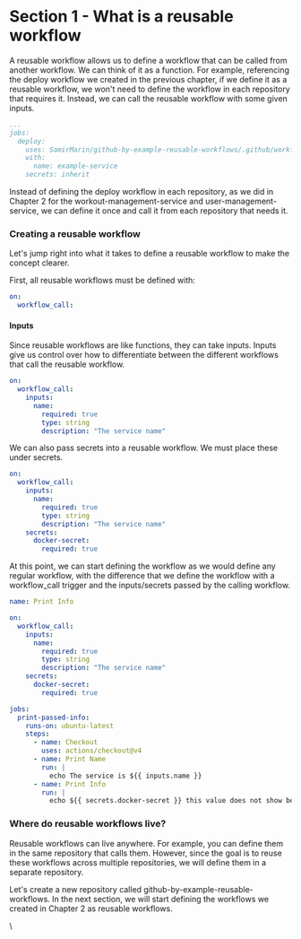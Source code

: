 # Section 1 - What is a reusable workflow

A reusable workflow allows us to define a workflow that can be called from another workflow. We can think of it as a function. For example, referencing the deploy workflow we created in the previous chapter, if we define it as a reusable workflow, we won't need to define the workflow in each repository that requires it. Instead, we can call the reusable workflow with some given inputs.

```yaml
...
jobs:
  deploy:
    uses: SamirMarin/github-by-example-reusable-workflows/.github/workflows/reusable-deployment.yaml@deployment-v0
    with:
      name: example-service
    secrets: inherit
```

Instead of defining the deploy workflow in each repository, as we did in Chapter 2 for the workout-management-service and user-management-service, we can define it once and call it from each repository that needs it.

### Creating a reusable workflow

Let's jump right into what it takes to define a reusable workflow to make the concept clearer.

First, all reusable workflows must be defined with:

```yaml
on:
  workflow_call:
```

#### Inputs

Since reusable workflows are like functions, they can take inputs. Inputs give us control over how to differentiate between the different workflows that call the reusable workflow.

```yaml
on:
  workflow_call:
    inputs:
      name:
        required: true
        type: string
        description: "The service name"
```

We can also pass secrets into a reusable workflow. We must place these under secrets.

```yaml
on:
  workflow_call:
    inputs:
      name:
        required: true
        type: string
        description: "The service name"
    secrets:
      docker-secret:
        required: true
```

At this point, we can start defining the workflow as we would define any regular workflow, with the difference that we define the workflow with a workflow\_call trigger and the inputs/secrets passed by the calling workflow.

```yaml
name: Print Info

on:
  workflow_call:
    inputs:
      name:
        required: true
        type: string
        description: "The service name"
    secrets:
      docker-secret:
        required: true

jobs:
  print-passed-info:
    runs-on: ubuntu-latest
    steps:
      - name: Checkout
        uses: actions/checkout@v4
      - name: Print Name
        run: |
          echo The service is ${{ inputs.name }}
      - name: Print Info
        run: |
          echo ${{ secrets.docker-secret }} this value does not show because it is a secret.
```

### Where do reusable workflows live?

Reusable workflows can live anywhere. For example, you can define them in the same repository that calls them. However, since the goal is to reuse these workflows across multiple repositories, we will define them in a separate repository.

Let's create a new repository called github-by-example-reusable-workflows. In the next section, we will start defining the workflows we created in Chapter 2 as reusable workflows.

\
